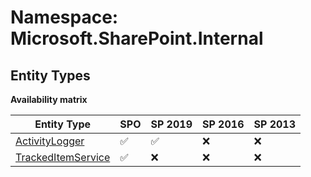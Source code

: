 # Namespace: Microsoft.SharePoint.Internal

## Entity Types

**Availability matrix**

Entity Type | SPO | SP 2019 | SP 2016 | SP 2013
----------|-----|---------|---------|--------
[ActivityLogger](./EntityTypes/ActivityLogger.md) | ✅ | ✅ | ❌ | ❌
[TrackedItemService](./EntityTypes/TrackedItemService.md) | ✅ | ❌ | ❌ | ❌
